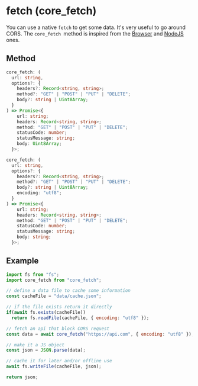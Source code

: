 # fetch (core_fetch)

You can use a native `fetch` to get some data. It's very useful to go around CORS. The `core_fetch `method is inspired from the [Browser](https://developer.mozilla.org/en-US/docs/Web/API/Fetch_API) and [NodeJS](https://nodejs.org/dist/latest/docs/api/globals.html) ones.

## Method

```typescript
core_fetch: (
  url: string,
  options?: {
    headers?: Record<string, string>;
    method?: "GET" | "POST" | "PUT" | "DELETE";
    body?: string | Uint8Array;
  }
) => Promise<{
    url: string;
    headers: Record<string, string>;
    method: "GET" | "POST" | "PUT" | "DELETE";
    statusCode: number;
    statusMessage: string;
    body: Uint8Array;
  }>;

core_fetch: (
  url: string,
  options?: {
    headers?: Record<string, string>;
    method?: "GET" | "POST" | "PUT" | "DELETE";
    body?: string | Uint8Array;
    encoding: "utf8";
  }
) => Promise<{
    url: string;
    headers: Record<string, string>;
    method: "GET" | "POST" | "PUT" | "DELETE";
    statusCode: number;
    statusMessage: string;
    body: string;
  }>;
```

## Example

```javascript
import fs from "fs";
import core_fetch from "core_fetch";

// define a data file to cache some information
const cacheFile = "data/cache.json";

// if the file exists return it directly
if(await fs.exists(cacheFile))
  return fs.readFile(cacheFile, { encoding: "utf8" });

// fetch an api that block CORS request
const data = await core_fetch("https://api.com", { encoding: "utf8" });

// make it a JS object
const json = JSON.parse(data);

// cache it for later and/or offline use
await fs.writeFile(cacheFile, json);

return json;
```
